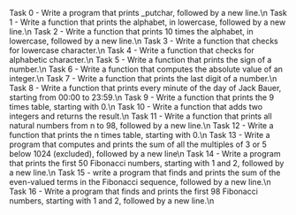 Task 0 - Write a program that prints _putchar, followed by a new line.\n
Task 1 - Write a function that prints the alphabet, in lowercase, followed by a new line.\n
Task 2 - Write a function that prints 10 times the alphabet, in lowercase, followed by a new line.\n
Task 3 - Write a function that checks for lowercase character.\n
Task 4 - Write a function that checks for alphabetic character.\n 
Task 5 - Write a function that prints the sign of a number.\n
Task 6 - Write a function that computes the absolute value of an integer.\n
Task 7 - Write a function that prints the last digit of a number.\n
Task 8 - Write a function that prints every minute of the day of Jack Bauer, starting from 00:00 to 23:59.\n
Task 9 - Write a function that prints the 9 times table, starting with 0.\n
Task 10 - Write a function that adds two integers and returns the result.\n
Task 11 - Write a function that prints all natural numbers from n to 98, followed by a new line.\n
Task 12 - Write a function that prints the n times table, starting with 0.\n
Task 13 - Write a program that computes and prints the sum of all the multiples of 3 or 5 below 1024 (excluded), followed by a new line\n
Task 14 - Write a program that prints the first 50 Fibonacci numbers, starting with 1 and 2, followed by a new line.\n
Task 15 - write a program that finds and prints the sum of the even-valued terms in the Fibonacci sequence, followed by a new line.\n
Task 16 - Write a program that finds and prints the first 98 Fibonacci numbers, starting with 1 and 2, followed by a new line.\n

